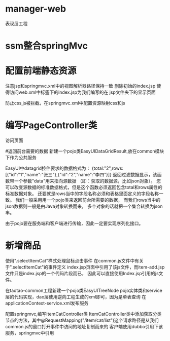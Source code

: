 # manager-web
表现层工程

# ssm整合springMvc

# 配置前端静态资源
注意jsp和springmvc.xml中的视图解析器路径保持一致
删除初始的index.jsp
使得访问web.xml中<welcome-file-list>标签下的index.jsp为我们编写的在
jsp文件夹下的显示页面

防止css,js被拦截，在springmvc.xml中配置资源映射css和js

# 编写PageController类
访问页面

#返回前台需要的数据
新建一个pojo类EasyUIDataGridResult,放在common模块下作为公共服务

EasyUI中datagrid控件要求的数据格式为：
{total:"2",rows:[{"id":"1","name":"张三"},{"id":"2","name":"李四"}]}
返回过滤数据显示，该函数带一个参数"data"用来指向源数据 （即：获取的数据源，比如json对象）。
您可以改变源数据的标准数据格式，但是这个函数必须返回包含total和rows属性的标准数据对象。
还要就是rows当中的字段名称必须和<table>表格里面定义的字段名称一致。
我们一般采用用一个pojo类来返回前台所需要的数据， 而我们rows当中的json数据则一般是由Java对象转换而来，
多个对象的话就把一个集合转换为json串。

由于pojo要在服务端和客户端进行传输，因此一定要实现序列化接口。

# 新增商品
使用".selectItemCat"样式处理鼠标点击事件
在common.js文件中有关于".selectItemCat"的事件定义
index.jsp页面中引用了该js文件，而item-add.jsp文件只是index.jsp的一个代码片段而已，
因此可以直接使用Index.jsp引用的js文件。

在taotao-common工程新建一个pojo类EasyUITreeNode
pojo实体类和service层的代码实现，dao层使用逆向工程生成的xml即可，因为是单表查询
在applicationContext-service.xml发布服务

配置springmvc,编写ItemCatController类
ItemCatController类中添加获取分类节点的方法，其中@RequestMapping("/item/cat/list")这个请求路径是从我们common.js的窗口打开事件中访问的地址复制而来的
客户端使用dubbo引用下该服务，springmvc中引用